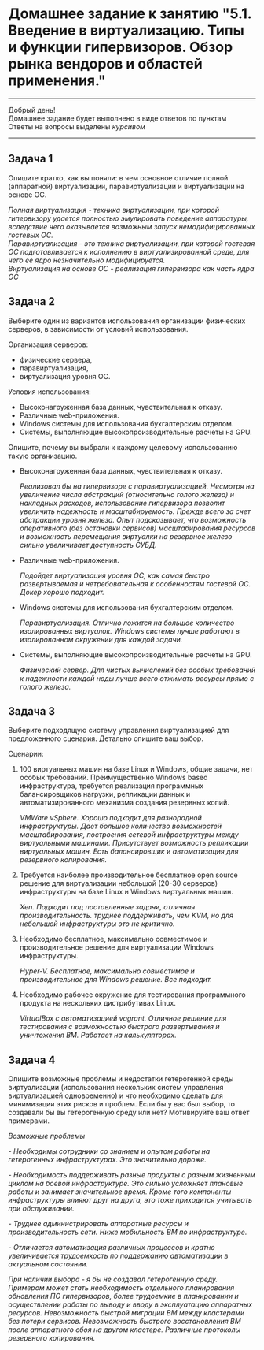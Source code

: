 
# Домашнее задание к занятию "5.1. Введение в виртуализацию. Типы и функции гипервизоров. Обзор рынка вендоров и областей применения."

---

Добрый день!  
Домашнее задание будет выполнено в виде ответов по пунктам  
Ответы на вопросы выделены *курсивом*

---

## Задача 1

Опишите кратко, как вы поняли: в чем основное отличие полной (аппаратной) виртуализации, паравиртуализации и виртуализации на основе ОС.

*Полная виртуализация - техника виртуализации, при которой гипервизору удается полностью эмулировать поведение аппаратуры, вследствие чего оказывается возможным запуск немодифицированных гостевых ОС.*  
*Паравиртуализация - это техника виртуализации, при которой гостевая ОС подготавливается к исполнению в виртуализированной среде, для чего ее ядро незначительно модифицируется.*  
*Виртуализация на основе ОС - реализация гипервизора как часть ядра ОС*

## Задача 2

Выберите один из вариантов использования организации физических серверов, в зависимости от условий использования.

Организация серверов:
- физические сервера,
- паравиртуализация,
- виртуализация уровня ОС.

Условия использования:
- Высоконагруженная база данных, чувствительная к отказу.
- Различные web-приложения.
- Windows системы для использования бухгалтерским отделом.
- Системы, выполняющие высокопроизводительные расчеты на GPU.

Опишите, почему вы выбрали к каждому целевому использованию такую организацию.

- Высоконагруженная база данных, чувствительная к отказу.

	*Реализовал бы на гипервизоре с паравиртуализацией. Несмотря на увеличение числа абстракций (относительно голого железа) и накладных расходов, использование гипервизора позволит увеличить надежность и масштабируемость. Прежде всего за счет абстракции уровня железа. Опыт подсказывает, что возможность оперативного (без остановки сервисов) масштабирования ресурсов и возможность перемещения виртуалки на резервное железо сильно увеличивает доступность СУБД.*

- Различные web-приложения.

	*Подойдет виртуализация уровня ОС, как самая быстро развертываемая и нетребовательная к особенностям гостевой ОС. Докер хорошо подходит.*
	
- Windows системы для использования бухгалтерским отделом.

	*Паравиртуализация. Отлично ложится на большое количество изолированных виртуалок. Windows системы лучше работают в изолированном окружении для каждой задачи.*

- Системы, выполняющие высокопроизводительные расчеты на GPU.

	*Физический сервер. Для чистых вычислений без особых требований к надежности каждой ноды лучше всего отжимать ресурсы прямо с голого железа.*


## Задача 3

Выберите подходящую систему управления виртуализацией для предложенного сценария. Детально опишите ваш выбор.

Сценарии:

1. 100 виртуальных машин на базе Linux и Windows, общие задачи, нет особых требований. Преимущественно Windows based инфраструктура, требуется реализация программных балансировщиков нагрузки, репликации данных и автоматизированного механизма создания резервных копий.

	*VMWare vSphere. Хорошо подходит для разнородной инфраструктуры. Дает большое количество возможностей масштабирования, построения сетевой инфраструктуры между виртуальными машинами. Присутствует возможность репликации виртуальных машин. Есть балансировщик и автоматизация для резервного копирования.*

2. Требуется наиболее производительное бесплатное open source решение для виртуализации небольшой (20-30 серверов) инфраструктуры на базе Linux и Windows виртуальных машин.

	*Xen. Подходит под поставленные задачи, отличная производительность. труднее поддерживать, чем KVM, но для небольшой инфраструктуры это не критично.*	

3. Необходимо бесплатное, максимально совместимое и производительное решение для виртуализации Windows инфраструктуры.

	*Hyper-V. Бесплатное, максимально совместимое и производительное для Windows решение. Все подходит.*

4. Необходимо рабочее окружение для тестирования программного продукта на нескольких дистрибутивах Linux.

	*VirtualBox с автоматизацией vagrant. Отличное решение для тестирования с возможностью быстрого развертывания и уничтожения ВМ. Работает на калькуляторах.*

## Задача 4

Опишите возможные проблемы и недостатки гетерогенной среды виртуализации (использования нескольких систем управления виртуализацией одновременно) и что необходимо сделать для минимизации этих рисков и проблем. Если бы у вас был выбор, то создавали бы вы гетерогенную среду или нет? Мотивируйте ваш ответ примерами.

*Возможные проблемы*

*- Необходимы сотрудники со знанием и опытом работы на гетерогенных инфраструктурах. Это значительно дороже.*

*- Необходимость поддерживать разные продукты с разным жизненным циклом на боевой инфраструктуре. Это сильно усложняет плановые работы и занимает значительное время. Кроме того компоненты инфраструктуры влияют друг на друга, это тоже приходится учитывать при обслуживании.*

*- Труднее администрировать аппаратные ресурсы и производительность сети. Ниже мобильность ВМ по инфраструктуре.*

*- Отличается автоматизация различных процессов и кратно увеличивается трудоемкость по поддержанию автоматизации в актуальном состоянии.*
	 
*При наличии выбора - я бы не создавал гетерогенную среду. Примером может стать необходимость отдельного планирования обновления ПО гипервизоров, более трудоемкие в планировании и осуществлении работы по выводу и вводу в эксплуатацию аппаратных ресурсов. Невозможность быстрой миграции ВМ между кластерами без потери сервисов. Невозможность быстрого восстановления ВМ после аппаратного сбоя на другом кластере. Различные протоколы резервного копирования.*

